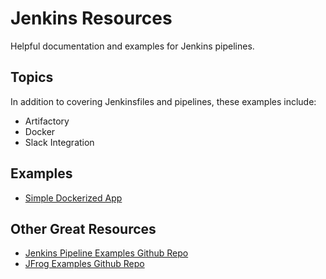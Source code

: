 # Jenkins Resources

Helpful documentation and examples for Jenkins pipelines.

## Topics

In addition to covering Jenkinsfiles and pipelines, these examples include:

- Artifactory
- Docker
- Slack Integration

## Examples

- [Simple Dockerized App](jenkinsfile-examples/simple-docker-container/README.md)

## Other Great Resources

- [Jenkins Pipeline Examples Github Repo](https://github.com/jenkinsci/pipeline-examples)
- [JFrog Examples Github Repo](https://github.com/jfrog/project-examples)

